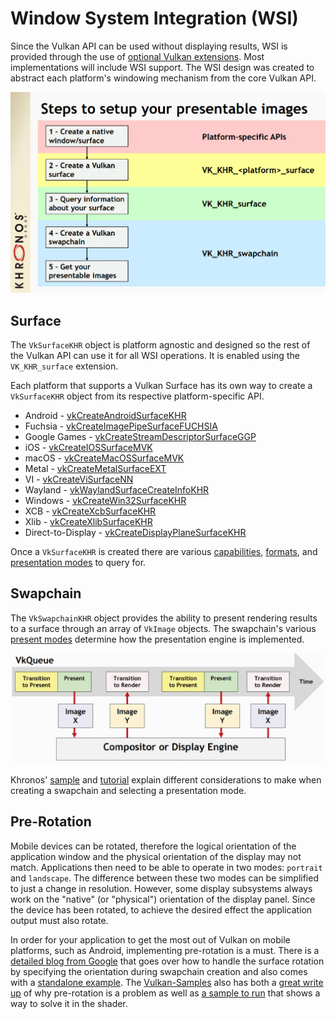 # Window System Integration (WSI)

Since the Vulkan API can be used without displaying results, WSI is provided through the use of [optional Vulkan extensions](https://www.khronos.org/registry/vulkan/specs/1.2-extensions/html/vkspec.html#wsi). Most implementations will include WSI support. The WSI design was created to abstract each platform's windowing mechanism from the core Vulkan API.

![wsi_setup](../images/wsi_setup.png)

## Surface

The `VkSurfaceKHR` object is platform agnostic and designed so the rest of the Vulkan API can use it for all WSI operations. It is enabled using the `VK_KHR_surface` extension.

Each platform that supports a Vulkan Surface has its own way to create a `VkSurfaceKHR` object from its respective platform-specific API.

- Android - [vkCreateAndroidSurfaceKHR](https://www.khronos.org/registry/vulkan/specs/1.2-extensions/html/vkspec.html#vkCreateAndroidSurfaceKHR)
- Fuchsia - [vkCreateImagePipeSurfaceFUCHSIA](https://www.khronos.org/registry/vulkan/specs/1.2-extensions/html/vkspec.html#vkCreateImagePipeSurfaceFUCHSIA)
- Google Games - [vkCreateStreamDescriptorSurfaceGGP](https://www.khronos.org/registry/vulkan/specs/1.2-extensions/html/vkspec.html#vkCreateStreamDescriptorSurfaceGGP)
- iOS - [vkCreateIOSSurfaceMVK](https://www.khronos.org/registry/vulkan/specs/1.2-extensions/html/vkspec.html#vkCreateIOSSurfaceMVK)
- macOS - [vkCreateMacOSSurfaceMVK](https://www.khronos.org/registry/vulkan/specs/1.2-extensions/html/vkspec.html#vkCreateMacOSSurfaceMVK)
- Metal - [vkCreateMetalSurfaceEXT](https://www.khronos.org/registry/vulkan/specs/1.2-extensions/html/vkspec.html#vkCreateMetalSurfaceEXT)
- VI - [vkCreateViSurfaceNN](https://www.khronos.org/registry/vulkan/specs/1.2-extensions/html/vkspec.html#vkCreateViSurfaceNN)
- Wayland - [vkWaylandSurfaceCreateInfoKHR](https://www.khronos.org/registry/vulkan/specs/1.2-extensions/html/vkspec.html#vkWaylandSurfaceCreateInfoKHR)
- Windows - [vkCreateWin32SurfaceKHR](https://www.khronos.org/registry/vulkan/specs/1.2-extensions/html/vkspec.html#vkCreateWin32SurfaceKHR)
- XCB - [vkCreateXcbSurfaceKHR](https://www.khronos.org/registry/vulkan/specs/1.2-extensions/html/vkspec.html#vkCreateXcbSurfaceKHR)
- Xlib - [vkCreateXlibSurfaceKHR](https://www.khronos.org/registry/vulkan/specs/1.2-extensions/html/vkspec.html#vkCreateXlibSurfaceKHR)
- Direct-to-Display - [vkCreateDisplayPlaneSurfaceKHR](https://www.khronos.org/registry/vulkan/specs/1.2-extensions/html/vkspec.html#vkCreateDisplayPlaneSurfaceKHR)

Once a `VkSurfaceKHR` is created there are various [capabilities](https://www.khronos.org/registry/vulkan/specs/1.2-extensions/html/vkspec.html#vkGetPhysicalDeviceSurfaceCapabilitiesKHR), [formats](https://www.khronos.org/registry/vulkan/specs/1.2-extensions/html/vkspec.html#vkGetPhysicalDeviceSurfaceFormatsKHR), and [presentation modes](https://www.khronos.org/registry/vulkan/specs/1.2-extensions/html/vkspec.html#vkGetPhysicalDeviceSurfacePresentModesKHR) to query for.

## Swapchain

The `VkSwapchainKHR` object provides the ability to present rendering results to a surface through an array of `VkImage` objects. The swapchain's various [present modes](https://www.khronos.org/registry/vulkan/specs/1.2-extensions/html/vkspec.html#VkPresentModeKHR) determine how the presentation engine is implemented.

![wsi_engine](../images/wsi_engine.png)

Khronos' [sample](https://github.com/KhronosGroup/Vulkan-Samples/tree/master/samples/performance/swapchain_images) and [tutorial](https://github.com/KhronosGroup/Vulkan-Samples/blob/master/samples/performance/swapchain_images/swapchain_images_tutorial.md) explain different considerations to make when creating a swapchain and selecting a presentation mode.

## Pre-Rotation

Mobile devices can be rotated, therefore the logical orientation of the application window and the physical orientation of the display may not match. Applications then need to be able to operate in two modes: `portrait` and `landscape`. The difference between these two modes can be simplified to just a change in resolution. However, some display subsystems always work on the "native" (or "physical") orientation of the display panel. Since the device has been rotated, to achieve the desired effect the application output must also rotate.

In order for your application to get the most out of Vulkan on mobile platforms, such as Android, implementing pre-rotation is a must. There is a [detailed blog from Google](https://android-developers.googleblog.com/2020/02/handling-device-orientation-efficiently.html?m=1) that goes over how to handle the surface rotation by specifying the orientation during swapchain creation and also comes with a [standalone example](https://github.com/google/vulkan-pre-rotation-demo). The [Vulkan-Samples](https://github.com/KhronosGroup/Vulkan-Samples) also has both a [great write up](https://github.com/KhronosGroup/Vulkan-Samples/blob/master/samples/performance/surface_rotation/surface_rotation_tutorial.md) of why pre-rotation is a problem as well as [a sample to run](https://github.com/KhronosGroup/Vulkan-Samples/tree/master/samples/performance/surface_rotation) that shows a way to solve it in the shader.
